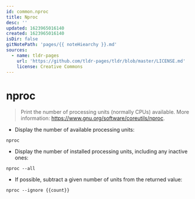 ```yaml
---
id: common.nproc
title: Nproc
desc: ''
updated: 1623965016140
created: 1623965016140
isDir: false
gitNotePath: 'pages/{{ noteHiearchy }}.md'
sources:
  - name: tldr-pages
    url: 'https://github.com/tldr-pages/tldr/blob/master/LICENSE.md'
    license: Creative Commons
---
```

# nproc

> Print the number of processing units (normally CPUs) available.
> More information: <https://www.gnu.org/software/coreutils/nproc>.

- Display the number of available processing units:

`nproc`

- Display the number of installed processing units, including any inactive ones:

`nproc --all`

- If possible, subtract a given number of units from the returned value:

`nproc --ignore {{count}}`

